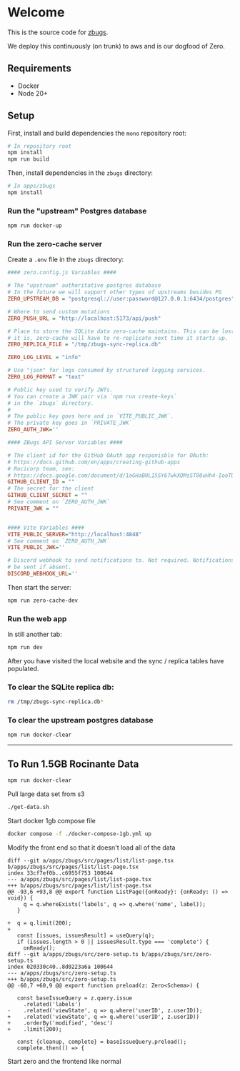 # Welcome

This is the source code for [zbugs](https://bugs.rocicorp.dev/).

We deploy this continuously (on trunk) to aws and is our dogfood of Zero.

## Requirements

- Docker
- Node 20+

## Setup

First, install and build dependencies the `mono` repository root:

```bash
# In repository root
npm install
npm run build
```

Then, install dependencies in the `zbugs` directory:

```bash
# In apps/zbugs
npm install
```

### Run the "upstream" Postgres database

```bash
npm run docker-up
```

### Run the zero-cache server

Create a `.env` file in the `zbugs` directory:

```ini
#### zero.config.js Variables ####

# The "upstream" authoritative postgres database
# In the future we will support other types of upstreams besides PG
ZERO_UPSTREAM_DB = "postgresql://user:password@127.0.0.1:6434/postgres"

# Where to send custom mutations
ZERO_PUSH_URL = "http://localhost:5173/api/push"

# Place to store the SQLite data zero-cache maintains. This can be lost, but if
# it is, zero-cache will have to re-replicate next time it starts up.
ZERO_REPLICA_FILE = "/tmp/zbugs-sync-replica.db"

ZERO_LOG_LEVEL = "info"

# Use "json" for logs consumed by structured logging services.
ZERO_LOG_FORMAT = "text"

# Public key used to verify JWTs.
# You can create a JWK pair via `npm run create-keys`
# in the `zbugs` directory.
#
# The public key goes here and in `VITE_PUBLIC_JWK`.
# The private key goes in `PRIVATE_JWK`
ZERO_AUTH_JWK=''

#### ZBugs API Server Variables ####

# The client id for the GitHub OAuth app responisble for OAuth:
# https://docs.github.com/en/apps/creating-github-apps
# Rocicorp team, see:
# https://docs.google.com/document/d/1aGHaB0L15SY67wkXQMsST80uHh4-IooTUVzKcUlzjdk/edit#bookmark=id.bb6lqbetv2lm
GITHUB_CLIENT_ID = ""
# The secret for the client
GITHUB_CLIENT_SECRET = ""
# See comment on `ZERO_AUTH_JWK`
PRIVATE_JWK = ""


#### Vite Variables ####
VITE_PUBLIC_SERVER="http://localhost:4848"
# See comment on `ZERO_AUTH_JWK`
VITE_PUBLIC_JWK=''

# Discord webhook to send notifications to. Not required. Notifications won't
# be sent if absent.
DISCORD_WEBHOOK_URL=''
```

Then start the server:

```bash
npm run zero-cache-dev
```

### Run the web app

In still another tab:

```bash
npm run dev
```

After you have visited the local website and the sync / replica tables have populated.

### To clear the SQLite replica db:

```bash
rm /tmp/zbugs-sync-replica.db*
```

### To clear the upstream postgres database

```bash
npm run docker-clear
```

---

## To Run 1.5GB Rocinante Data

```bash
npm run docker-clear
```

Pull large data set from s3

```bash
./get-data.sh
```

Start docker 1gb compose file

```bash
docker compose -f ./docker-compose-1gb.yml up
```

Modify the front end so that it doesn't load all of the data

```
diff --git a/apps/zbugs/src/pages/list/list-page.tsx b/apps/zbugs/src/pages/list/list-page.tsx
index 33cf7ef0b..c6955f753 100644
--- a/apps/zbugs/src/pages/list/list-page.tsx
+++ b/apps/zbugs/src/pages/list/list-page.tsx
@@ -93,6 +93,8 @@ export function ListPage({onReady}: {onReady: () => void}) {
     q = q.whereExists('labels', q => q.where('name', label));
   }

+  q = q.limit(200);
+
   const [issues, issuesResult] = useQuery(q);
   if (issues.length > 0 || issuesResult.type === 'complete') {
     onReady();
diff --git a/apps/zbugs/src/zero-setup.ts b/apps/zbugs/src/zero-setup.ts
index 020330c40..8d0223a6a 100644
--- a/apps/zbugs/src/zero-setup.ts
+++ b/apps/zbugs/src/zero-setup.ts
@@ -60,7 +60,9 @@ export function preload(z: Zero<Schema>) {

   const baseIssueQuery = z.query.issue
     .related('labels')
-    .related('viewState', q => q.where('userID', z.userID));
+    .related('viewState', q => q.where('userID', z.userID))
+    .orderBy('modified', 'desc')
+    .limit(200);

   const {cleanup, complete} = baseIssueQuery.preload();
   complete.then(() => {
```

Start zero and the frontend like normal
